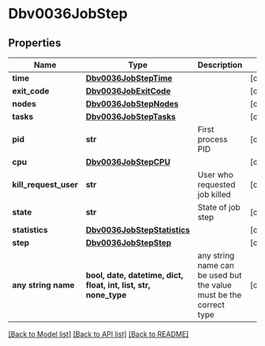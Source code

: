 # Dbv0036JobStep


## Properties
Name | Type | Description | Notes
------------ | ------------- | ------------- | -------------
**time** | [**Dbv0036JobStepTime**](Dbv0036JobStepTime.md) |  | [optional] 
**exit_code** | [**Dbv0036JobExitCode**](Dbv0036JobExitCode.md) |  | [optional] 
**nodes** | [**Dbv0036JobStepNodes**](Dbv0036JobStepNodes.md) |  | [optional] 
**tasks** | [**Dbv0036JobStepTasks**](Dbv0036JobStepTasks.md) |  | [optional] 
**pid** | **str** | First process PID | [optional] 
**cpu** | [**Dbv0036JobStepCPU**](Dbv0036JobStepCPU.md) |  | [optional] 
**kill_request_user** | **str** | User who requested job killed | [optional] 
**state** | **str** | State of job step | [optional] 
**statistics** | [**Dbv0036JobStepStatistics**](Dbv0036JobStepStatistics.md) |  | [optional] 
**step** | [**Dbv0036JobStepStep**](Dbv0036JobStepStep.md) |  | [optional] 
**any string name** | **bool, date, datetime, dict, float, int, list, str, none_type** | any string name can be used but the value must be the correct type | [optional]

[[Back to Model list]](../README.md#documentation-for-models) [[Back to API list]](../README.md#documentation-for-api-endpoints) [[Back to README]](../README.md)


